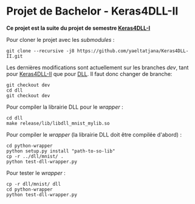 # Projet de Bachelor - Keras4DLL-II

**Ce projet est la suite du projet de semestre  [Keras4DLL-I](https://gitlab.forge.hefr.ch/yael.iseli/keras4dll-i)**

Pour cloner le projet avec les *submodules* :
```
git clone --recursive -j8 https://github.com/yaeltatjana/Keras4DLL-II.git
```

Les dernières modifications sont actuellement sur les branches *dev*, tant pour [Keras4DLL-II](https://github.com/yaeltatjana/Keras4DLL-II/tree/dev) que pour [DLL](https://github.com/yaeltatjana/dll/tree/dev). Il faut donc changer de branche:
```
git checkout dev
cd dll
git checkout dev
```

Pour compiler la librairie DLL pour le *wrapper* :
```
cd dll
make release/lib/libdll_mnist_mylib.so
```

Pour compiler le *wrapper* (la librairie DLL doit être compilée d'abord) :
```
cd python-wrapper
python setup.py install "path-to-so-lib"
cp -r ../dll/mnist/ .
python test-dll-wrapper.py 
```

Pour tester le *wrapper* :
```
cp -r dll/mnist/ dll
cd python-wrapper
python test-dll-wrapper.py 
```

